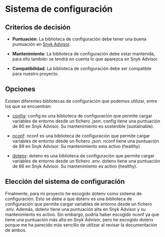 # Sistema de configuración

## Criterios de decisión

- **Puntuación**: La biblioteca de configuración debe tener una buena puntuación en [Snyk Advisor](https://snyk.io/advisor/).

- **Mantenimiento**: La biblioteca de configuración debe estar mantenida, para ello también se tendrá en cuenta lo que aparezca en Snyk Advisor.

- **Compatibilidad**: La biblioteca de configuración debe ser compatible para nuestro proyecto.

## Opciones

Existen diferentes bibliotecas de configuración que podemos utilizar, entre los que se encuentran: 

- [config](https://github.com/node-config/node-config): config es una biblioteca de configuración que permite cargar variables de entorno desde un fichero .json. config tiene una puntuación de 80 en Snyk Advisor. Su mantenimiento es sostenible (sustainable).

- [nconf](https://github.com/indexzero/nconf): nconf es una biblioteca de configuración que permite cargar variables de entorno desde un fichero .json. nconf tiene una puntuación de 89 en Snyk Advisor. Su mantenimiento esta activo (healthy)

- [dotenv](https://github.com/motdotla/dotenv): dotenv es una biblioteca de configuración que permite cargar variables de entorno desde un fichero .env. dotenv tiene una puntuación de 86 en Snyk Advisor. Su mantenimiento es activo (healthy).

## Elección del sistema de configuración

Finalmente, para mi proyecto he escogido dotenv como sistema de configuración. Esto se debe a que dotenv es una biblioteca de configuración que permite cargar variables de entorno desde un fichero .env. Además, dotenv tiene una puntuación alta en Snyk Advisor y su mantenimiento es activo. Sin embargo, podría haber escogido nconf ya que tiene una puntuación más alta en Snyk Advisor, pero he escogido dotenv porque me ha parecido más sencillo de utilizar al revisar la documentación de ambos.

